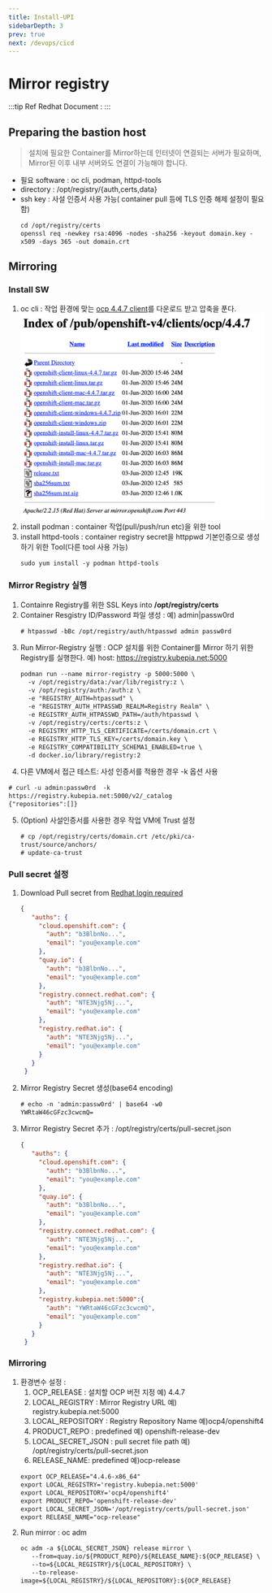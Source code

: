 ```yaml
---
title: Install-UPI
sidebarDepth: 3
prev: true
next: /devops/cicd
---
```


# Mirror registry
:::tip Ref
Redhat Document : [](https://docs.openshift.com/container-platform/4.4/installing/install_config/installing-restricted-networks-preparations.html)
:::

## Preparing the bastion host
> 설치에 필요한 Container를 Mirror하는데 인터넷이 연결되는 서버가 필요하며, \
> Mirror된 이후 내부 서버와도 연결이 가능해야 합니다.

- 필요 software : oc cli, podman, httpd-tools
- directory : /opt/registry/{auth,certs,data}
- ssh key : 사설 인증서 사용 가능( container pull 등에 TLS 인증 해제 설정이 필요함)
  ``` shell
  cd /opt/registry/certs
  openssl req -newkey rsa:4096 -nodes -sha256 -keyout domain.key -x509 -days 365 -out domain.crt
  ```

## Mirroring

### Install SW

1. oc cli : 작업 환경에 맞는 [ocp 4.4.7 client](https://mirror.openshift.com/pub/openshift-v4/clients/ocp/4.4.7/)를 다운로드 받고 압축을 푼다.
  ![](./img/2020-06-07-20-22-51.png)
2. install podman : container 작업(pull/push/run etc)을 위한 tool
3. install httpd-tools : container registry secret을 httppwd 기본인증으로 생성하기 위한 Tool(다른 tool 사용 가능)
   ```shell
   sudo yum install -y podman httpd-tools

   ```
### Mirror Registry 실행

1. Containre Registry를 위한 SSL Keys into **/opt/registry/certs**
2. Container Resgistry ID/Password 파일 생성 : 예) admin|passw0rd
   ```shell
   # htpasswd -bBc /opt/registry/auth/htpasswd admin passw0rd
   ```
3. Run Mirror-Registry 실행 : OCP 설치를 위한 Container를 Mirror 하기 위한 Registry를 실행한다. 예) host: https://registry.kubepia.net:5000 
   ```shell
   podman run --name mirror-registry -p 5000:5000 \
     -v /opt/registry/data:/var/lib/registry:z \
     -v /opt/registry/auth:/auth:z \
     -e "REGISTRY_AUTH=htpasswd" \
     -e "REGISTRY_AUTH_HTPASSWD_REALM=Registry Realm" \
     -e REGISTRY_AUTH_HTPASSWD_PATH=/auth/htpasswd \
     -v /opt/registry/certs:/certs:z \
     -e REGISTRY_HTTP_TLS_CERTIFICATE=/certs/domain.crt \
     -e REGISTRY_HTTP_TLS_KEY=/certs/domain.key \
     -e REGISTRY_COMPATIBILITY_SCHEMA1_ENABLED=true \
     -d docker.io/library/registry:2
   ```
4. 다른 VM에서 접근 테스트: 사성 인증서를 적용한 경우 -k 옵션 사용
  ```shell
  # curl -u admin:passw0rd  -k https://registry.kubepia.net:5000/v2/_catalog
  {"repositories":[]}
  ```
5. (Option) 사설인증서를 사용한 경우 작업 VM에 Trust 설정
   ```shell
   # cp /opt/registry/certs/domain.crt /etc/pki/ca-trust/source/anchors/
   # update-ca-trust
   ```

### Pull secret 설정

1. Download Pull secret from [Redhat login required](https://cloud.redhat.com/openshift/install/pull-secret)
   ``` json
   {
      "auths": {
        "cloud.openshift.com": {
          "auth": "b3BlbnNo...",
          "email": "you@example.com"
        },
        "quay.io": {
          "auth": "b3BlbnNo...",
          "email": "you@example.com"
        },
        "registry.connect.redhat.com": {
          "auth": "NTE3Njg5Nj...",
          "email": "you@example.com"
        },
        "registry.redhat.io": {
          "auth": "NTE3Njg5Nj...",
          "email": "you@example.com"
        }
      }
    }
    ```
2. Mirror Registry Secret 생성(base64 encoding)
   ```shell
   # echo -n 'admin:passw0rd' | base64 -w0
   YWRtaW46cGFzc3cwcmQ=
   ```
3. Mirror Registry Secret 추가 : /opt/registry/certs/pull-secret.json
   ```json
   {
      "auths": {
        "cloud.openshift.com": {
          "auth": "b3BlbnNo...",
          "email": "you@example.com"
        },
        "quay.io": {
          "auth": "b3BlbnNo...",
          "email": "you@example.com"
        },
        "registry.connect.redhat.com": {
          "auth": "NTE3Njg5Nj...",
          "email": "you@example.com"
        },
        "registry.redhat.io": {
          "auth": "NTE3Njg5Nj...",
          "email": "you@example.com"
        },
        "registry.kubepia.net:5000":{
          "auth": "YWRtaW46cGFzc3cwcmQ",
          "email": "you@example.com"
        }
      }
    }
    ```

### Mirroring

1. 환경변수 설정 : 
   1. OCP_RELEASE : 설치할 OCP 버전 지정 예) 4.4.7
   2. LOCAL_REGISTRY : Mirror Registry URL 예) registry.kubepia.net:5000
   3. LOCAL_REPOSITORY : Registry Repository Name 예)ocp4/openshift4
   4. PRODUCT_REPO : predefined 예) openshift-release-dev
   5. LOCAL_SECRET_JSON : pull secret file path 예) /opt/registry/certs/pull-secret.json
   6. RELEASE_NAME: predefined 예)ocp-release
   ```shell
   export OCP_RELEASE="4.4.6-x86_64" 
   export LOCAL_REGISTRY='registry.kubepia.net:5000' 
   export LOCAL_REPOSITORY='ocp4/openshift4' 
   export PRODUCT_REPO='openshift-release-dev' 
   export LOCAL_SECRET_JSON='/opt/registry/certs/pull-secret.json' 
   export RELEASE_NAME="ocp-release"
   ```
2. Run mirror : oc adm
   ```shell
   oc adm -a ${LOCAL_SECRET_JSON} release mirror \
      --from=quay.io/${PRODUCT_REPO}/${RELEASE_NAME}:${OCP_RELEASE} \
      --to=${LOCAL_REGISTRY}/${LOCAL_REPOSITORY} \
      --to-release-image=${LOCAL_REGISTRY}/${LOCAL_REPOSITORY}:${OCP_RELEASE} 
   ```